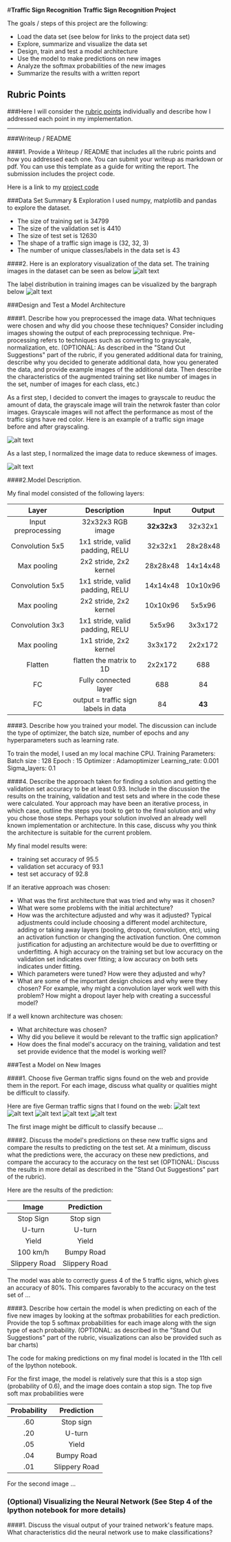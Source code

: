 #**Traffic Sign Recognition** 
**Traffic Sign Recognition Project**

The goals / steps of this project are the following:
* Load the data set (see below for links to the project data set)
* Explore, summarize and visualize the data set
* Design, train and test a model architecture
* Use the model to make predictions on new images
* Analyze the softmax probabilities of the new images
* Summarize the results with a written report


[//]: # (Image References)

[image1]: ./examples/visualization.jpg "Visualization"
[image2]: ./examples/grayscale.jpg "Grayscaling"
[image3]: ./examples/random_noise.jpg "Random Noise"
[image4]: ./examples/placeholder.png "Traffic Sign 1"
[image5]: ./examples/placeholder.png "Traffic Sign 2"
[image6]: ./examples/placeholder.png "Traffic Sign 3"
[image7]: ./examples/placeholder.png "Traffic Sign 4"
[image8]: ./examples/placeholder.png "Traffic Sign 5"

## Rubric Points
###Here I will consider the [rubric points](https://review.udacity.com/#!/rubrics/481/view) individually and describe how I addressed each point in my implementation.  

---
###Writeup / README

####1. Provide a Writeup / README that includes all the rubric points and how you addressed each one. You can submit your writeup as markdown or pdf. You can use this template as a guide for writing the report. The submission includes the project code.

Here is a link to my [project code](https://github.com/sanketgujar/CarND-Traffic-Sign-Classifier-Project/blob/master/Traffic_Sign_Classifier.ipynb)

###Data Set Summary & Exploration
I used numpy, matplotlib and pandas to explore the dataset.
* The size of training set is 34799
* The size of the validation set is 4410
* The size of test set is 12630
* The shape of a traffic sign image is (32, 32, 3)
* The number of unique classes/labels in the data set is 43

####2. Here is an exploratory visualization of the data set.
The training images in the dataset can be seen as below
![alt text](img/data_test_images.png)

The label distribution in training images can be visualized by the bargraph below
![alt text](img/bargraph.png)


###Design and Test a Model Architecture

####1. Describe how you preprocessed the image data. What techniques were chosen and why did you choose these techniques? Consider including images showing the output of each preprocessing technique. Pre-processing refers to techniques such as converting to grayscale, normalization, etc. (OPTIONAL: As described in the "Stand Out Suggestions" part of the rubric, if you generated additional data for training, describe why you decided to generate additional data, how you generated the data, and provide example images of the additional data. Then describe the characteristics of the augmented training set like number of images in the set, number of images for each class, etc.)

As a first step, I decided to convert the images to grayscale to reuduc the amount of data, the grayscale image will train the netwrok faster than color images. Grayscale images will not affect the performance as most of the traffic signs have red color. 
Here is an example of a traffic sign image before and after grayscaling.

![alt text][image2]

As a last step, I normalized the image data to reduce skewness of images.

![alt text][image2]



####2.Model Description.

My final model consisted of the following layers:


| Layer         		|     Description	        					| Input |Output| 
|:---------------------:|:---------------------------------------------:| :----:|:-----:|
| Input preprocessing   | 32x32x3 RGB image 	                           |**32x32x3**|32x32x1|
| Convolution 5x5     	 | 1x1 stride, valid padding, RELU            	  |32x32x1|28x28x48|
| Max pooling			        | 2x2 stride, 2x2 kernel						                  |28x28x48|14x14x48|
| Convolution 5x5 	     | 1x1 stride, valid padding, RELU            	  |14x14x48|10x10x96|
| Max pooling			        | 2x2 stride, 2x2 kernel	   					               |10x10x96|5x5x96|
| Convolution 3x3 		    | 1x1 stride, valid padding, RELU               |5x5x96|3x3x172|
| Max pooling			        | 1x1 stride, 2x2 kernel        				            |3x3x172|2x2x172|
| Flatten				           | flatten the matrix to 1D   					              |2x2x172| 688|
| FC                    | Fully connected layer                			      |688|84|
| FC                    | output = traffic sign labels in data        	 |84|**43**|



####3. Describe how you trained your model. The discussion can include the type of optimizer, the batch size, number of epochs and any hyperparameters such as learning rate.

To train the model, I used an my local machine CPU.
Training Parameters:
Batch size : 128
Epoch      : 15
Optimizer  : Adamoptimizer
Learning_rate: 0.001
Sigma_layers: 0.1

####4. Describe the approach taken for finding a solution and getting the validation set accuracy to be at least 0.93. Include in the discussion the results on the training, validation and test sets and where in the code these were calculated. Your approach may have been an iterative process, in which case, outline the steps you took to get to the final solution and why you chose those steps. Perhaps your solution involved an already well known implementation or architecture. In this case, discuss why you think the architecture is suitable for the current problem.

My final model results were:
* training set accuracy of 95.5
* validation set accuracy of 93.1 
* test set accuracy of 92.8

If an iterative approach was chosen:
* What was the first architecture that was tried and why was it chosen?
* What were some problems with the initial architecture?
* How was the architecture adjusted and why was it adjusted? Typical adjustments could include choosing a different model architecture, adding or taking away layers (pooling, dropout, convolution, etc), using an activation function or changing the activation function. One common justification for adjusting an architecture would be due to overfitting or underfitting. A high accuracy on the training set but low accuracy on the validation set indicates over fitting; a low accuracy on both sets indicates under fitting.
* Which parameters were tuned? How were they adjusted and why?
* What are some of the important design choices and why were they chosen? For example, why might a convolution layer work well with this problem? How might a dropout layer help with creating a successful model?

If a well known architecture was chosen:
* What architecture was chosen?
* Why did you believe it would be relevant to the traffic sign application?
* How does the final model's accuracy on the training, validation and test set provide evidence that the model is working well?
 

###Test a Model on New Images

####1. Choose five German traffic signs found on the web and provide them in the report. For each image, discuss what quality or qualities might be difficult to classify.

Here are five German traffic signs that I found on the web:
![alt text](img/1.jpg) ![alt text](img/2.jpg) ![alt text](img/4.jpg) 
![alt text](img/8.jpg) ![alt text](img/9.jpg)

The first image might be difficult to classify because ...

####2. Discuss the model's predictions on these new traffic signs and compare the results to predicting on the test set. At a minimum, discuss what the predictions were, the accuracy on these new predictions, and compare the accuracy to the accuracy on the test set (OPTIONAL: Discuss the results in more detail as described in the "Stand Out Suggestions" part of the rubric).

Here are the results of the prediction:

| Image			        |     Prediction	        					| 
|:---------------------:|:---------------------------------------------:| 
| Stop Sign      		| Stop sign   									| 
| U-turn     			| U-turn 										|
| Yield					| Yield											|
| 100 km/h	      		| Bumpy Road					 				|
| Slippery Road			| Slippery Road      							|


The model was able to correctly guess 4 of the 5 traffic signs, which gives an accuracy of 80%. This compares favorably to the accuracy on the test set of ...

####3. Describe how certain the model is when predicting on each of the five new images by looking at the softmax probabilities for each prediction. Provide the top 5 softmax probabilities for each image along with the sign type of each probability. (OPTIONAL: as described in the "Stand Out Suggestions" part of the rubric, visualizations can also be provided such as bar charts)

The code for making predictions on my final model is located in the 11th cell of the Ipython notebook.

For the first image, the model is relatively sure that this is a stop sign (probability of 0.6), and the image does contain a stop sign. The top five soft max probabilities were

| Probability         	|     Prediction	        					| 
|:---------------------:|:---------------------------------------------:| 
| .60         			| Stop sign   									| 
| .20     				| U-turn 										|
| .05					| Yield											|
| .04	      			| Bumpy Road					 				|
| .01				    | Slippery Road      							|


For the second image ... 

### (Optional) Visualizing the Neural Network (See Step 4 of the Ipython notebook for more details)
####1. Discuss the visual output of your trained network's feature maps. What characteristics did the neural network use to make classifications?


